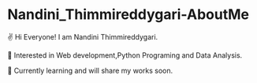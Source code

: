 # Nandini_Thimmireddygari-AboutMe

:v: Hi Everyone! I am Nandini Thimmireddygari.

:eyes: Interested in Web development,Python Programing and Data Analysis.

:speech_balloon: Currently learning and will share my works soon.


